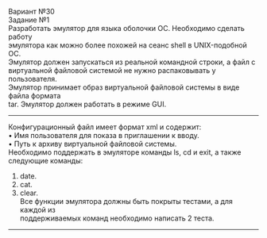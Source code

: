 Вариант №30<br/>
Задание №1<br/>
Разработать эмулятор для языка оболочки ОС. Необходимо сделать работу<br/>
эмулятора как можно более похожей на сеанс shell в UNIX-подобной ОС.<br/>
Эмулятор должен запускаться из реальной командной строки, а файл с<br/>
виртуальной файловой системой не нужно распаковывать у пользователя.<br/>
Эмулятор принимает образ виртуальной файловой системы в виде файла формата<br/>
tar. Эмулятор должен работать в режиме GUI.<br/>
***
Конфигурационный файл имеет формат xml и содержит:<br/>
• Имя пользователя для показа в приглашении к вводу.<br/>
• Путь к архиву виртуальной файловой системы.<br/>
Необходимо поддержать в эмуляторе команды ls, cd и exit, а также<br/>
следующие команды:<br/>
1. date.<br/>
2. cat.<br/>
3. clear.<br/>
Все функции эмулятора должны быть покрыты тестами, а для каждой из<br/>
поддерживаемых команд необходимо написать 2 теста.<br/>
***
